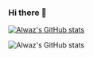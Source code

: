 ### Hi there 👋

<!--
**Alwaz/Alwaz** is a ✨ _special_ ✨ repository because its `README.md` (this file) appears on your GitHub profile.

Here are some ideas to get you started:

- 🔭 I’m currently working on ...
- 🌱 I’m currently learning ...
- 👯 I’m looking to collaborate on ...
- 🤔 I’m looking for help with ...
- 💬 Ask me about ...
- 📫 How to reach me: ...
- 😄 Pronouns: ...
- ⚡ Fun fact: ...
-->
[![Alwaz's GitHub stats](https://github-readme-stats.vercel.app/api?username=Alwaz)](https://github.com/Alwaz/github-readme-stats)

![Alwaz's GitHub stats](https://github-readme-stats.vercel.app/api?username=Alwaz&show_icons=true)





